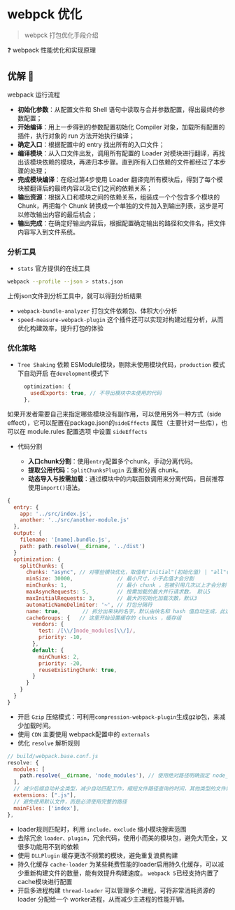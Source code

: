 # webpck 优化

> webpck 打包优化手段介绍

❓ webpack 性能优化和实现原理

## 优解 🚀

webpack 运行流程

- **初始化参数**：从配置文件和 Shell 语句中读取与合并参数配置，得出最终的参数配置；
- **开始编译**：用上一步得到的参数配置初始化 Compiler 对象，加载所有配置的插件，执行对象的 run 方法开始执行编译；
- **确定入口**：根据配置中的 entry 找出所有的入口文件；
- **编译模块**：从入口文件出发，调用所有配置的 Loader 对模块进行翻译，再找出该模块依赖的模块，再递归本步骤。直到所有入口依赖的文件都经过了本步骤的处理；
- **完成模块编译**：在经过第4步使用 Loader 翻译完所有模块后，得到了每个模块被翻译后的最终内容以及它们之间的依赖关系；
- **输出资源**：根据入口和模块之间的依赖关系，组装成一个个包含多个模块的 Chunk，再把每个 Chunk 转换成一个单独的文件加入到输出列表，这步是可以修改输出内容的最后机会；
- **输出完成**：在确定好输出内容后，根据配置确定输出的路径和文件名，把文件内容写入到文件系统。

### 分析工具

- `stats` 官方提供的在线工具

```bash
webpack --profile --json > stats.json
```

上传json文件到分析工具中，就可以得到分析结果

- `webpack-bundle-analyzer` 打包文件依赖包、体积大小分析
- `speed-measure-webpack-plugin` 这个插件还可以实现对构建过程分析，从而优化构建效率，提升打包的体验

### 优化策略

- `Tree Shaking` 依赖 ESModule模块，剔除未使用模块代码，`production` 模式下自动开启
  在`development`模式下

  ```js
    optimization: {
      usedExports: true, // 不导出模块中未使用的代码
    },
  ```

如果开发者需要自己来指定哪些模块没有副作用，可以使用另外一种方式（side effect），它可以配置在package.json的`sideEffects` 属性（主要针对一些库），也可以在 module.rules 配置选项 中设置 `sideEffects`

- 代码分割

  - **入口chunk分割**：使用`entry`配置多个chunk，手动分离代码。
  - **提取公用代码**：`SplitChunksPlugin` 去重和分离 chunk。
  - **动态导入与按需加载**：通过模块中的内联函数调用来分离代码，目前推荐使用`import()`语法。

```js
{
  entry: {
    app: '../src/index.js',
    another: '../src/another-module.js'
  },
  output: {
    filename: '[name].bundle.js',
    path: path.resolve(__dirname, '../dist')
  }
  optimization: {
    splitChunks: {
      chunks: "async", // 对哪些模块优化，取值有"initial"(初始化值) | "all"(所有，推荐) | "async" (动态导入，默认) | 函数
      minSize: 30000,              // 最小尺寸，小于此值才会分割
      minChunks: 1,                // 最小 chunk ，包被引用几次以上才会分割
      maxAsyncRequests: 5,         // 按需加载的最大并行请求数， 默认5
      maxInitialRequests: 3,       // 最大的初始化加载次数，默认3
      automaticNameDelimiter: '~', // 打包分隔符
      name: true,       // 拆分出来块的名字，默认由块名和 hash 值自动生成，此选项可接收 function
      cacheGroups: {   // 这里开始设置缓存的 chunks ，缓存组
        vendors: {
          test: /[\\/]node_modules[\\/]/,
          priority: -10,
        },
        default: {
          minChunks: 2,
          priority: -20,
          reuseExistingChunk: true,
        }
      }
    }
  }
}
```

- 开启 `Gzip` 压缩模式：可利用`compression-webpack-plugin`生成gzip包，来减少加载时间。
- 使用 `CDN` 主要使用 webpack配置中的 `externals`
- 优化 `resolve` 解析规则

```js
// build/webpack.base.conf.js
resolve: {
  modules: [
    path.resolve(__dirname, 'node_modules'), // 使用绝对路径明确指定 node_modules
  ],
  // 减少后缀自动补全类型，减少自动匹配工作，缩短文件路径查询的时间，其他类型的文件需要在引入时指定后缀名
  extensions: [".js"],
  // 避免使用默认文件，而是必须使用完整的路径
  mainFiles: ['index'],
},
```

- loader规则匹配时，利用 `include，exclude` 缩小模块搜索范围
- 去除冗余 `loader、plugin`，冗余代码，使用小而美的模块包，避免大而全，又很多功能用不到的依赖
- 使用 `DLLPlugin` 缓存更改不频繁的模块，避免重复浪费构建
- 持久化缓存 `cache-loader` 为某些耗费性能的loader启用持久化缓存，可以减少重新构建文件的数量，能有效提升构建速度。 `webpack 5`已经支持内置了cache模块进行配置
- 开启多进程构建 `thread-loader` 可以管理多个进程，可将非常消耗资源的 loader 分配给一个 worker进程，从而减少主进程的性能开销。
